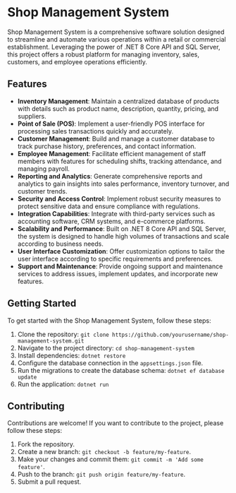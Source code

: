 # Shop Management System

Shop Management System is a comprehensive software solution designed to streamline and automate various operations within a retail or commercial establishment. Leveraging the power of .NET 8 Core API and SQL Server, this project offers a robust platform for managing inventory, sales, customers, and employee operations efficiently.

## Features

- **Inventory Management**: Maintain a centralized database of products with details such as product name, description, quantity, pricing, and suppliers.
- **Point of Sale (POS)**: Implement a user-friendly POS interface for processing sales transactions quickly and accurately.
- **Customer Management**: Build and manage a customer database to track purchase history, preferences, and contact information.
- **Employee Management**: Facilitate efficient management of staff members with features for scheduling shifts, tracking attendance, and managing payroll.
- **Reporting and Analytics**: Generate comprehensive reports and analytics to gain insights into sales performance, inventory turnover, and customer trends.
- **Security and Access Control**: Implement robust security measures to protect sensitive data and ensure compliance with regulations.
- **Integration Capabilities**: Integrate with third-party services such as accounting software, CRM systems, and e-commerce platforms.
- **Scalability and Performance**: Built on .NET 8 Core API and SQL Server, the system is designed to handle high volumes of transactions and scale according to business needs.
- **User Interface Customization**: Offer customization options to tailor the user interface according to specific requirements and preferences.
- **Support and Maintenance**: Provide ongoing support and maintenance services to address issues, implement updates, and incorporate new features.

## Getting Started

To get started with the Shop Management System, follow these steps:

1. Clone the repository: `git clone https://github.com/yourusername/shop-management-system.git`
2. Navigate to the project directory: `cd shop-management-system`
3. Install dependencies: `dotnet restore`
4. Configure the database connection in the `appsettings.json` file.
5. Run the migrations to create the database schema: `dotnet ef database update`
6. Run the application: `dotnet run`

## Contributing

Contributions are welcome! If you want to contribute to the project, please follow these steps:

1. Fork the repository.
2. Create a new branch: `git checkout -b feature/my-feature`.
3. Make your changes and commit them: `git commit -m 'Add some feature'`.
4. Push to the branch: `git push origin feature/my-feature`.
5. Submit a pull request.
